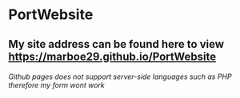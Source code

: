 # PortWebsite

## My site address can be found here to view https://marboe29.github.io/PortWebsite

###### Github pages does not support server-side languages such as PHP therefore my form wont work
